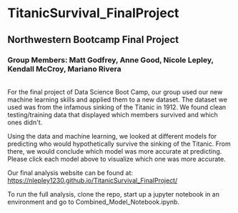# TitanicSurvival_FinalProject
## Northwestern Bootcamp Final Project
### Group Members: Matt Godfrey, Anne Good, Nicole Lepley, Kendall McCroy, Mariano Rivera
<br>
For the final project of Data Science Boot Camp, our group used our new machine learning skills and applied them to a new dataset. The dataset we used was from the infamous sinking of the Titanic in 1912. We found clean testing/training data that displayed which members survived and which ones didn't. 

Using the data and machine learning, we looked at different models for predicting who would hypothetically survive the sinking of the Titanic. From there, we would conclude which model was more accurate at predicting. Please click each model above to visualize which one was more accurate. 

Our final analysis website can be found at: https://nlepley1230.github.io/TitanicSurvival_FinalProject/

To run the full analysis, clone the repo, start up a jupyter notebook in an environment and go to Combined_Model_Notebook.ipynb. 

